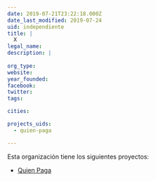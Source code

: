 ```yaml
---
date: 2019-07-21T23:22:18.000Z
date_last_modified: 2019-07-24
uid: independiente
title: |
  X
legal_name: 
description: |
  
org_type: 
website: 
year_founded: 
facebook: 
twitter: 
tags:

cities: 

projects_uids:
  - quien-paga

---
```


Esta organización tiene los siguientes proyectos:

- [Quien Paga](/proyectos/quien-paga)
